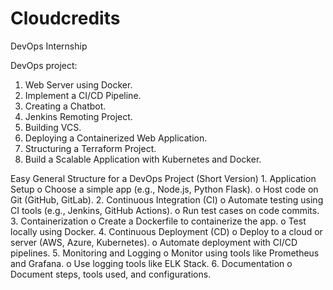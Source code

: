 # Cloudcredits
DevOps Internship

DevOps project:
1. Web Server using Docker.
2. Implement a CI/CD Pipeline.
3. Creating a Chatbot.
4. Jenkins Remoting Project.
5. Building VCS.
6. Deploying a Containerized Web Application.
7. Structuring a Terraform Project.
8. Build a Scalable Application with Kubernetes and Docker.


Easy General Structure for a DevOps Project (Short Version)
      1. Application Setup
        o Choose a simple app (e.g., Node.js, Python Flask).
        o Host code on Git (GitHub, GitLab).
      2. Continuous Integration (CI)
        o Automate testing using CI tools (e.g., Jenkins, GitHub Actions).
        o Run test cases on code commits.
      3. Containerization
        o Create a Dockerfile to containerize the app.
        o Test locally using Docker.
      4. Continuous Deployment (CD)
        o Deploy to a cloud or server (AWS, Azure, Kubernetes).
        o Automate deployment with CI/CD pipelines.
      5. Monitoring and Logging
        o Monitor using tools like Prometheus and Grafana.
        o Use logging tools like ELK Stack.
      6. Documentation
        o Document steps, tools used, and configurations.
